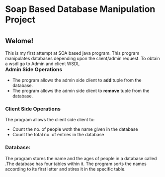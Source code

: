 <html>
<head>
<h1>
Soap Based Database Manipulation Project
<h1>
</head>
<body>
<h2>Welome!</h2>
<div style="float:right">This is my first attempt at SOA based java program. This program manipulates databases depending upon the client/admin request. To obtain a wsdl go to <a hre="http://datamanipulation-rohatgisanat.rhcloud.com/MIS/AdminSide">Admin and client WSDL </a> 
</div>
<div>
<h3>Admin Side Operations</h3>
<ul>
<li>The program allows the admin side client to <b>add</b> tuple from the database.</li>
<li>The program allows the admin side client to <b>remove</b> tuple from the database.</li>
</ul>
</div>
<div>
<h3>Client Side Operations</h3>
The program allows the client side client to:<ul>
<li> Count the no. of people woth the name given in the database</li>
<li>Count the total no. of entries in the database</li>
</ul>
</div>
<div>
<h3>Database:</h3>
The program stores the name and the ages of people in a database called .The database has four tables within it. The program sorts the names according to its first letter and stires it in the specific table.
</div>
</body>
</html>
